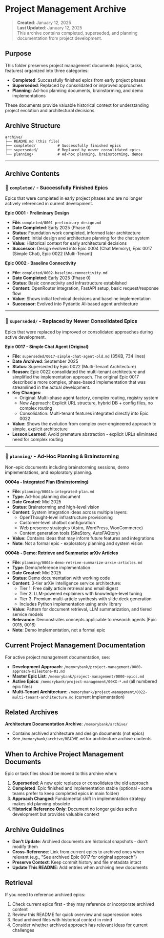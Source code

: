 # Project Management Archive

> **Created**: January 12, 2025  
> **Last Updated**: January 12, 2025  
> This archive contains completed, superseded, and planning documentation from project development.

## Purpose

This folder preserves project management documents (epics, tasks, features) organized into three categories:
- **Completed**: Successfully finished epics from early project phases
- **Superseded**: Replaced by consolidated or improved approaches
- **Planning**: Ad-hoc planning documents, brainstorming, and demo implementations

These documents provide valuable historical context for understanding project evolution and architectural decisions.

## Archive Structure

```
archive/
├── README.md (this file)
├── completed/          # Successfully finished epics
├── superseded/         # Replaced by newer consolidated epics
└── planning/           # Ad-hoc planning, brainstorming, demos
```

---

## Archive Contents

### 📁 `completed/` - Successfully Finished Epics

Epics that were completed in early project phases and are no longer actively referenced in current development.

**Epic 0001 - Preliminary Design**
- **File**: `completed/0001-preliminary-design.md`
- **Date Completed**: Early 2025 (Phase 0)
- **Status**: Foundation work completed, informed later architecture
- **Content**: Initial design and architecture planning for the chat system
- **Value**: Historical context for early architectural decisions
- **Successor**: Design evolved into Epic 0004 (Chat Memory), Epic 0017 (Simple Chat), Epic 0022 (Multi-Tenant)

**Epic 0002 - Baseline Connectivity**
- **File**: `completed/0002-baseline-connectivity.md`
- **Date Completed**: Early 2025 (Phase 0)
- **Status**: Basic connectivity and infrastructure established
- **Content**: OpenRouter integration, FastAPI setup, basic request/response flow
- **Value**: Shows initial technical decisions and baseline implementation
- **Successor**: Evolved into Pydantic AI-based agent architecture

---

### 📁 `superseded/` - Replaced by Newer Consolidated Epics

Epics that were replaced by improved or consolidated approaches during active development.

**Epic 0017 - Simple Chat Agent (Original)**
- **File**: `superseded/0017-simple-chat-agent-old.md` (35KB, 734 lines)
- **Date Archived**: September 2025
- **Status**: Superseded by Epic 0022 (Multi-Tenant Architecture)
- **Reason**: Epic 0022 consolidated the multi-tenant architecture and simplified the implementation approach. The original Epic 0017 described a more complex, phase-based implementation that was streamlined in the actual development.
- **Key Changes**:
  - Original: Multi-phase agent factory, complex routing, registry system
  - New Approach: Explicit URL structure, hybrid DB + config files, no complex routing
  - Consolidation: Multi-tenant features integrated directly into Epic 0022
- **Value**: Shows the evolution from complex over-engineered approach to simple, explicit architecture
- **Lesson Learned**: Avoid premature abstraction - explicit URLs eliminated need for complex routing

---

### 📁 `planning/` - Ad-Hoc Planning & Brainstorming

Non-epic documents including brainstorming sessions, demo implementations, and exploratory planning.

**0004a - Integrated Plan (Brainstorming)**
- **File**: `planning/0004a-integrated-plan.md`
- **Type**: Ad-hoc planning document
- **Date Created**: Mid 2025
- **Status**: Brainstorming and high-level vision
- **Content**: System integration ideas across multiple layers:
  - OpenThought-level infrastructure provisioning
  - Customer-level chatbot configuration
  - Web presence strategies (Astro, WordPress, WooCommerce)
  - Content generation tools (SiteStory, AutoFAQtory)
- **Value**: Contains ideas that may inform future features and integrations
- **Note**: Not a formal epic - exploratory planning and system vision

**0004b - Demo: Retrieve and Summarize arXiv Articles**
- **File**: `planning/0004b-demo-retrive-summarize-arxiv-articles.md`
- **Type**: Demo/reference implementation
- **Date Created**: Mid 2025
- **Status**: Demo documentation with working code
- **Content**: 3-tier arXiv intelligence service architecture:
  - Tier 1: Free daily article retrieval and email digest
  - Tier 2: LLM-powered explainers with knowledge-level tuning
  - Tier 3: Premium multi-article synthesis with slide deck generation
  - Includes Python implementation using arxiv library
- **Value**: Pattern for document retrieval, LLM summarization, and tiered service models
- **Relevance**: Demonstrates concepts applicable to research agents (Epic 0015, 0016)
- **Note**: Demo implementation, not a formal epic

## Current Project Management Documentation

For active project management documentation, see:

- **Development Approach**: `/memorybank/project-management/0000-approach-milestone-01.md`
- **Master Epic List**: `/memorybank/project-management/0000-epics.md`
- **Active Epics**: `/memorybank/project-management/00XX-*.md` (all numbered epic files)
- **Multi-Tenant Architecture**: `/memorybank/project-management/0022-multi-tenant-architecture.md` (current implementation)

## Related Archives

**Architecture Documentation Archive**: `/memorybank/archive/`
- Contains archived architecture and design documents (not epics)
- See `/memorybank/archive/README.md` for architecture archive contents

## When to Archive Project Management Documents

Epic or task files should be moved to this archive when:

1. **Superseded**: A new epic replaces or consolidates the old approach
2. **Completed**: Epic finished and implementation stable (optional - some teams prefer to keep completed epics in main folder)
3. **Approach Changed**: Fundamental shift in implementation strategy makes old planning obsolete
4. **Historical Reference Only**: Document no longer guides active development but provides valuable context

## Archive Guidelines

- **Don't Update**: Archived documents are historical snapshots - don't modify them
- **Cross-Reference**: Link from current epics to archived ones when relevant (e.g., "See archived Epic 0017 for original approach")
- **Preserve Context**: Keep commit history and file metadata intact
- **Update This README**: Add entries when archiving new documents

## Retrieval

If you need to reference archived epics:
1. Check current epics first - they may reference or incorporate archived content
2. Review this README for quick overview and supersession notes
3. Read archived files with historical context in mind
4. Consider whether archived approach has relevant ideas for current challenges

